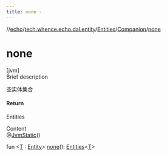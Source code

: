 ```yaml
---
title: none -
---
```

//[echo](../../../index.md)/[tech.whence.echo.dal.entity](../../index.md)/[Entities](../index.md)/[Companion](index.md)/[none](none.md)



# none  
[jvm]  
Brief description  


空实体集合



#### Return  


Entities<T>

  
Content  
@[JvmStatic](https://kotlinlang.org/api/latest/jvm/stdlib/kotlin.jvm/-jvm-static/index.html)()  
  
fun <[T](none.md) : [Entity](../../-entity/index.md)> [none](none.md)(): [Entities](../index.md)<[T](none.md)>  



